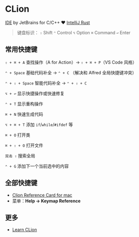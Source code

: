 # CLion

[IDE](https://www.jetbrains.com/clion/) by JetBrains for C/C++ ❤️ [IntelliJ Rust](https://intellij-rust.github.io/)

> 键盘标识： `⇧` Shift `⌃` Control `⌥` Option `⌘` Command `↩` Enter

## 常用快捷键

`⇧ + ⌘ + A` 查找操作（A for Action）-> `⇧ + ⌘ + P`（VS Code 风格）

`⌃ + Space` 基础代码补全 -> `⌃ + C` （解决和 Alfred 全局快捷键冲突）

`⌃ + ⇧ + Space` 智能代码补全 -> `⌃ + ⇧ + C`

`⌥ + ↩` 显示快捷操作或快速修复

`⌃ + T` 显示重构操作

`⌘ + N` 快速生成代码

`⌥ + ⌘ + T` 添加 `if`/`while`/`#ifdef` 等

`⌘ + O` 打开类

`⌘ + ⇧ + O` 打开文件

`双击 ⇧` 搜索全局

`⌃ + G` 添加下一个当前选中的内容

## 全部快捷键

- [Clion Reference Card for mac](https://resources.jetbrains.com/storage/products/clion/docs/CLion_ReferenceCard_mac.pdf)
- 菜单：**Help -> Keymap Reference**

## 更多

- [Learn CLion](https://www.jetbrains.com/clion/learn/)
